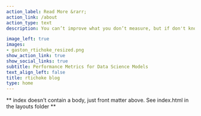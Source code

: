 ```yaml
---
action_label: Read More &rarr;
action_link: /about
action_type: text
description: You can’t improve what you don’t measure, but if don't know how to measure you can't tell if you are improving. This blog will help you understand how to use the {rtichoke} package - a tool for interactive visualizations of performance metrics and curves. You will see a lot of reproducible codes, and hopefully by understanding how to use {rtichoke} you will be able to understand better how to measure the performance of your prediction models.

image_left: true
images:
- gaston_rtichoke_resized.png
show_action_link: true
show_social_links: true
subtitle: Performance Metrics for Data Science Models
text_align_left: false
title: rtichoke blog
type: home
---
```


** index doesn't contain a body, just front matter above.
See index.html in the layouts folder **
